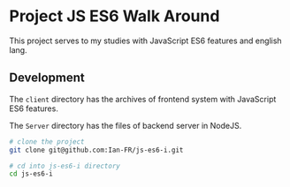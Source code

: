 # Project JS ES6 Walk Around

This project serves to my studies with JavaScript ES6 features and english lang.

## Development

The ```client``` directory has the archives of frontend system with JavaScript ES6 features.

The ```Server``` directory has the files of backend server in NodeJS.

```bash
# clone the project
git clone git@github.com:Ian-FR/js-es6-i.git

# cd into js-es6-i directory
cd js-es6-i
```
